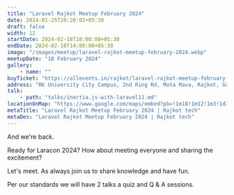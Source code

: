 ```yaml
---
title: "Laravel Rajkot Meetup February 2024"
date: 2024-01-25T20:20:02+05:30
draft: false
width: 12
startDate: 2024-02-18T10:00:00+05:30
endDate: 2024-02-18T14:00:00+05:30
image: "/images/meetup/laravel-rajkot-meetup-february-2024.webp"
meetupDate: "18 February 2024"
gallery:
    - name: ""
buyTicket: "https://allevents.in/rajkot/laravel-rajkot-meetup-february-2024/80002086944116"
address: "RK University City Campus, 2nd Ring Rd, Mota Mava, Rajkot, Gujarat 360005, India"
talk: 
    - path: "talks/inertia.js-with-laravel11.md"
locationOnMap: "https://www.google.com/maps/embed?pb=!1m18!1m12!1m3!1d3692.4238969546304!2d70.75028447511475!3d22.261926944285523!2m3!1f0!2f0!3f0!3m2!1i1024!2i768!4f13.1!3m3!1m2!1s0x3959cbaf9787c173%3A0x8f107a3a70a8ad61!2sRK%20University%20City%20Campus!5e0!3m2!1sen!2sin!4v1703145039679!5m2!1sen!2sin"  
metaTitle: "Laravel Rajkot Meetup February 2024 | Rajkot tech"
metaDes: "Laravel Rajkot Meetup February 2024 | Rajkot tech"
---
```


And we're back.



Ready for Laracon 2024? How about meeting everyone and sharing the excitement?

Let's meet. As always join us to share knowledge and have fun.



Per our standards we will have 2 talks a quiz and Q & A sessions.

